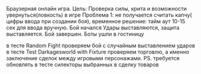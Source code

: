 Браузерная онлайн игра.
Цель: Проверка силы, крита и возможности увернуться(ловкость) в игре
Проблема 1: не получается считать капчу( цифры ввода при создании боя), временное решение: тайм аут 10-15 сек для ввода вручную.
Бой начался
Удары выставляются, защита выставляется.
Бой завершен.
Боты ушли в гостиницу

в тесте Random Fight проверяем бой с случайным выставлением ударов
в тесте Test Darkagesworld with Fixture проверяем торговлю, а именно заключение сделок между игровыми персонажами. 
PS. требуется обновлять в тесте силекторы выбранных в сделку товаров
